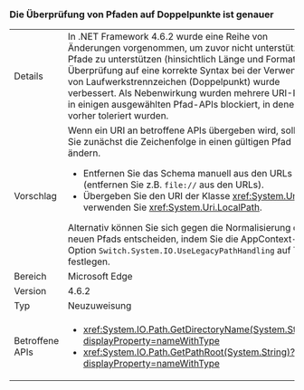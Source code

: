 ### <a name="path-colon-checks-are-stricter"></a>Die Überprüfung von Pfaden auf Doppelpunkte ist genauer

|   |   |
|---|---|
|Details|In .NET Framework 4.6.2 wurde eine Reihe von Änderungen vorgenommen, um zuvor nicht unterstützte Pfade zu unterstützen (hinsichtlich Länge und Format). Die Überprüfung auf eine korrekte Syntax bei der Verwendung von Laufwerkstrennzeichen (Doppelpunkt) wurde verbessert. Als Nebenwirkung wurden mehrere URI-Pfade in einigen ausgewählten Pfad-APIs blockiert, in denen sie vorher toleriert wurden.|
|Vorschlag|Wenn ein URI an betroffene APIs übergeben wird, sollten Sie zunächst die Zeichenfolge in einen gültigen Pfad ändern.<ul><li>Entfernen Sie das Schema manuell aus den URLs (entfernen Sie z.B. <code>file://</code> aus den URLs).</li><li>Übergeben Sie den URI der Klasse <xref:System.Uri> und verwenden Sie <xref:System.Uri.LocalPath>.</li></ul>Alternativ können Sie sich gegen die Normalisierung des neuen Pfads entscheiden, indem Sie die AppContext-Option <code>Switch.System.IO.UseLegacyPathHandling</code> auf TRUE festlegen.|
|Bereich|Microsoft Edge|
|Version|4.6.2|
|Typ|Neuzuweisung|
|Betroffene APIs|<ul><li><xref:System.IO.Path.GetDirectoryName(System.String)?displayProperty=nameWithType></li><li><xref:System.IO.Path.GetPathRoot(System.String)?displayProperty=nameWithType></li></ul>|

